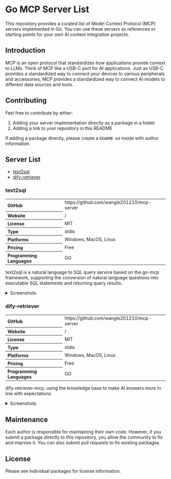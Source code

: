 # Go MCP Server List

This repository provides a curated list of Model Context Protocol (MCP) servers implemented in Go. You can use these servers as references or starting points for your own AI context integration projects.

## Introduction

MCP is an open protocol that standardizes how applications provide context to LLMs. Think of MCP like a USB-C port for AI applications. Just as USB-C provides a standardized way to connect your devices to various peripherals and accessories, MCP provides a standardized way to connect AI models to different data sources and tools.

## Contributing

Feel free to contribute by either:
1. Adding your server implementation directly as a package in a folder
2. Adding a link to your repository in this README

If adding a package directly, please create a `README.md` inside with author information.


## Server List

<!-- Add repository links here -->
+ [text2sql](#text2sql)
+ [dify-retriever](#dify-retriever)

### text2sql

<table>
<tr><th align="left">GitHub</th><td>https://github.com/wangle201210/mcp-server</td></tr>
<tr><th align="left">Website</th><td>/</td></tr>
<tr><th align="left">License</th><td>MIT</td></tr>
<tr><th align="left">Type</th><td>stdio</td></tr>
<tr><th align="left">Platforms</th><td>Windows, MacOS, Linux</td></tr>
<tr><th align="left">Pricing</th><td>Free</td></tr>
<tr><th align="left">Programming Languages</th><td>GO</td></tr>
</table>

text2sql is a natural language to SQL query service based on the go-mcp framework, supporting the conversion of natural language questions into executable SQL statements and returning query results.

<details>
<summary>Screenshots</summary>

![](./screenshots/text2sql/res.png)

</details>

### dify-retriever

<table>
<tr><th align="left">GitHub</th><td>https://github.com/wangle201210/mcp-server</td></tr>
<tr><th align="left">Website</th><td>/</td></tr>
<tr><th align="left">License</th><td>MIT</td></tr>
<tr><th align="left">Type</th><td>stdio</td></tr>
<tr><th align="left">Platforms</th><td>Windows, MacOS, Linux</td></tr>
<tr><th align="left">Pricing</th><td>Free</td></tr>
<tr><th align="left">Programming Languages</th><td>GO</td></tr>
</table>

dify-retriever-mcp, using the knowledge base to make AI answers more in line with expectations
<details>
<summary>Screenshots</summary>

![](./screenshots/dify-retriever/res.png)

</details>

## Maintenance

Each author is responsible for maintaining their own code. However, if you submit a package directly to this repository, you allow the community to fix and improve it. You can also submit pull requests to fix existing packages.

## License

Please see individual packages for license information.